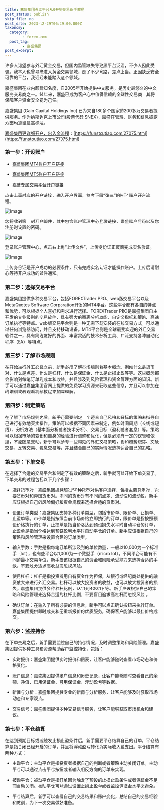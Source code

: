 ```yaml
---
title: 嘉盛集团外汇平台从0开始交易新手教程
post_status: publish
skip_file: no
post_date: 2023-12-29T06:39:00.000Z
taxonomy:
  category:
        - forex-com
  post_tag:
        - 嘉盛集团
post_excerpt: 
---
```

许多人渴望参与外汇黄金交易，但国内监管缺失导致黑平台泛滥，不少人因此受骗。我本人也曾寻求进入黄金交易领域，走了不少弯路，差点上当。正因缺乏安全可靠的平台，我迟迟未能踏入这个领域。

嘉盛集团在业内颇具知名度，自2005年开始提供中文服务，是历史最悠久的中文服务交易商之一。14年来，嘉盛已成为客户心中值得信赖的全球性交易商，其将保障客户资金安全视为己任。

嘉盛集团 (Gain Capital Holdings Inc) 已为来自180多个国家的200多万交易者提供服务。作为纳斯达克上市公司(股票代码:SNEX)，嘉盛在管理、财务和信息披露方面均遵循最高标准。

[嘉盛集团更详细开户，出入金流程](https://funstoutiao.com/27075.html)：[https://funstoutiao.com/27075.html](https://funstoutiao.com/27075.html)

### 第一步：开设账户

* [嘉盛集团MT4账户开户链接](https://s.ssgg.net/jsmt4)

* [嘉盛集团MT5账户开户链接](https://s.ssgg.net/jsmt5)

* [嘉盛专属交易平台开户链接](https://s.ssgg.net/js)

点击上面对应的开户链接，进入开户界面，参考下图“张三”的MT4账户开户流程。

![Image](https://prod-files-secure.s3.us-west-2.amazonaws.com/39ed1227-6d7d-4570-be36-9ccd4a2c4241/7a167aea-686b-400d-af59-4e18eb607a40/640.png?X-Amz-Algorithm=AWS4-HMAC-SHA256&X-Amz-Content-Sha256=UNSIGNED-PAYLOAD&X-Amz-Credential=ASIAZI2LB4663SYICEVW%2F20250526%2Fus-west-2%2Fs3%2Faws4_request&X-Amz-Date=20250526T101308Z&X-Amz-Expires=3600&X-Amz-Security-Token=IQoJb3JpZ2luX2VjEHgaCXVzLXdlc3QtMiJGMEQCIE3ZSrxB1hpg8mS1d0ragK%2B2c6y8ui4XtCmo02hnWiXOAiBucUa6hsoele5u0rOqkYzXR%2FdVChT1UkThKDqOech2uir%2FAwhBEAAaDDYzNzQyMzE4MzgwNSIMmC4z7Vk5m2N8YC6TKtwDcLYgHfYkAeRzgyHOPMPdiHDn6MTN2iuZ5FCzPhJiWHrdBcWUJAEVNQWsrICtZjSWeCBRB%2F7Yr5HNKU3EhmjrOxfLWCUWjmJe6QEwk%2B2398wiCLRrrI0aY6EIx9RrjdW0nRJqd383PyDnKEFHybg%2Fk0vZV%2FNm8fCT8%2B9EX42099x7VR%2FLk%2FsxVkHx8rkDeocrgskePMJsiUhwln98HNWQ9PxpfC%2B6Vk3FRa63P%2FgqDUv2MiAxiuMd66jVND9sgR7sAnVNacWkuM%2FTKf2Sb7tz9b5YPG3tBYvvS1I%2BE%2FlhglX2ljwy00Kzwmq2%2FB8rnKCRAS6PGT8qPYB%2FnTTb8GugnavwBu53iuz9%2F6R9CXL%2FQL5C18J3wc7Robp4cS93uSMmIhBMJgmGAjH93FVn9rL1scQuPd1uA5OkI1cM%2FJwfw%2BgajlJx8ei%2F7vGK2T1TAwOCsOM92iD5yRSPzXdIz7TpTX2vvCaSAV3X7SNjswY4gsNJHt4q0BugtuUAfJMizjEgAw0aumEaEgsQcfXetceB1F0znQAt1V1ixxHeOMyYPMD6JOgVxEj5Sb1vRHUyxiTjqDTxM1R4ShjU2kmVnTj%2BL705H%2BoYTqfdd6k5ombiUmG4l8Tl7XjjOt30zZ4wqMfQwQY6pgFwe6QSk4psEctvBmkCRWb%2BBYoUVWt6AuEYs2TKAl%2FlgCsecY4oyldTKdgmYax4Bji1P065oq2ogj7nadafNWwdHzAOnNGAAWeXK3cTbEAVWTIXr6FKvuTVWcubxjkvvGdy9eNulohMP75uOrfszcqbOeBhW267wNwHvF%2BDEz5pfLmN6fLRA4MJBkA2%2F0FiTfMksStviHHy1c8wSDtg4P5DCgC485%2BX&X-Amz-Signature=0ef77a4ccf9703179bba1dbac365ea77e46bb99ae57802e4354fd2e8995fb46d&X-Amz-SignedHeaders=host&x-id=GetObject)

您将收到第一封开户邮件，其中包含账户管理中心登录链接、嘉盛账户号码以及您注册时设置的密码。

![Image](https://prod-files-secure.s3.us-west-2.amazonaws.com/39ed1227-6d7d-4570-be36-9ccd4a2c4241/eaa1c6b3-2877-4284-a0e1-530e222c27fb/image.png?X-Amz-Algorithm=AWS4-HMAC-SHA256&X-Amz-Content-Sha256=UNSIGNED-PAYLOAD&X-Amz-Credential=ASIAZI2LB4663SYICEVW%2F20250526%2Fus-west-2%2Fs3%2Faws4_request&X-Amz-Date=20250526T101308Z&X-Amz-Expires=3600&X-Amz-Security-Token=IQoJb3JpZ2luX2VjEHgaCXVzLXdlc3QtMiJGMEQCIE3ZSrxB1hpg8mS1d0ragK%2B2c6y8ui4XtCmo02hnWiXOAiBucUa6hsoele5u0rOqkYzXR%2FdVChT1UkThKDqOech2uir%2FAwhBEAAaDDYzNzQyMzE4MzgwNSIMmC4z7Vk5m2N8YC6TKtwDcLYgHfYkAeRzgyHOPMPdiHDn6MTN2iuZ5FCzPhJiWHrdBcWUJAEVNQWsrICtZjSWeCBRB%2F7Yr5HNKU3EhmjrOxfLWCUWjmJe6QEwk%2B2398wiCLRrrI0aY6EIx9RrjdW0nRJqd383PyDnKEFHybg%2Fk0vZV%2FNm8fCT8%2B9EX42099x7VR%2FLk%2FsxVkHx8rkDeocrgskePMJsiUhwln98HNWQ9PxpfC%2B6Vk3FRa63P%2FgqDUv2MiAxiuMd66jVND9sgR7sAnVNacWkuM%2FTKf2Sb7tz9b5YPG3tBYvvS1I%2BE%2FlhglX2ljwy00Kzwmq2%2FB8rnKCRAS6PGT8qPYB%2FnTTb8GugnavwBu53iuz9%2F6R9CXL%2FQL5C18J3wc7Robp4cS93uSMmIhBMJgmGAjH93FVn9rL1scQuPd1uA5OkI1cM%2FJwfw%2BgajlJx8ei%2F7vGK2T1TAwOCsOM92iD5yRSPzXdIz7TpTX2vvCaSAV3X7SNjswY4gsNJHt4q0BugtuUAfJMizjEgAw0aumEaEgsQcfXetceB1F0znQAt1V1ixxHeOMyYPMD6JOgVxEj5Sb1vRHUyxiTjqDTxM1R4ShjU2kmVnTj%2BL705H%2BoYTqfdd6k5ombiUmG4l8Tl7XjjOt30zZ4wqMfQwQY6pgFwe6QSk4psEctvBmkCRWb%2BBYoUVWt6AuEYs2TKAl%2FlgCsecY4oyldTKdgmYax4Bji1P065oq2ogj7nadafNWwdHzAOnNGAAWeXK3cTbEAVWTIXr6FKvuTVWcubxjkvvGdy9eNulohMP75uOrfszcqbOeBhW267wNwHvF%2BDEz5pfLmN6fLRA4MJBkA2%2F0FiTfMksStviHHy1c8wSDtg4P5DCgC485%2BX&X-Amz-Signature=8c454ed178c41f73b637c50cdec540dfb37e4930f773d6fe7c582f160cb075f1&X-Amz-SignedHeaders=host&x-id=GetObject)

登录账户管理中心，点击右上角“上传文件”，上传身份证正反面完成实名验证。

![Image](https://prod-files-secure.s3.us-west-2.amazonaws.com/39ed1227-6d7d-4570-be36-9ccd4a2c4241/54090639-09fc-46b4-a135-e0289f707147/image.png?X-Amz-Algorithm=AWS4-HMAC-SHA256&X-Amz-Content-Sha256=UNSIGNED-PAYLOAD&X-Amz-Credential=ASIAZI2LB4663SYICEVW%2F20250526%2Fus-west-2%2Fs3%2Faws4_request&X-Amz-Date=20250526T101308Z&X-Amz-Expires=3600&X-Amz-Security-Token=IQoJb3JpZ2luX2VjEHgaCXVzLXdlc3QtMiJGMEQCIE3ZSrxB1hpg8mS1d0ragK%2B2c6y8ui4XtCmo02hnWiXOAiBucUa6hsoele5u0rOqkYzXR%2FdVChT1UkThKDqOech2uir%2FAwhBEAAaDDYzNzQyMzE4MzgwNSIMmC4z7Vk5m2N8YC6TKtwDcLYgHfYkAeRzgyHOPMPdiHDn6MTN2iuZ5FCzPhJiWHrdBcWUJAEVNQWsrICtZjSWeCBRB%2F7Yr5HNKU3EhmjrOxfLWCUWjmJe6QEwk%2B2398wiCLRrrI0aY6EIx9RrjdW0nRJqd383PyDnKEFHybg%2Fk0vZV%2FNm8fCT8%2B9EX42099x7VR%2FLk%2FsxVkHx8rkDeocrgskePMJsiUhwln98HNWQ9PxpfC%2B6Vk3FRa63P%2FgqDUv2MiAxiuMd66jVND9sgR7sAnVNacWkuM%2FTKf2Sb7tz9b5YPG3tBYvvS1I%2BE%2FlhglX2ljwy00Kzwmq2%2FB8rnKCRAS6PGT8qPYB%2FnTTb8GugnavwBu53iuz9%2F6R9CXL%2FQL5C18J3wc7Robp4cS93uSMmIhBMJgmGAjH93FVn9rL1scQuPd1uA5OkI1cM%2FJwfw%2BgajlJx8ei%2F7vGK2T1TAwOCsOM92iD5yRSPzXdIz7TpTX2vvCaSAV3X7SNjswY4gsNJHt4q0BugtuUAfJMizjEgAw0aumEaEgsQcfXetceB1F0znQAt1V1ixxHeOMyYPMD6JOgVxEj5Sb1vRHUyxiTjqDTxM1R4ShjU2kmVnTj%2BL705H%2BoYTqfdd6k5ombiUmG4l8Tl7XjjOt30zZ4wqMfQwQY6pgFwe6QSk4psEctvBmkCRWb%2BBYoUVWt6AuEYs2TKAl%2FlgCsecY4oyldTKdgmYax4Bji1P065oq2ogj7nadafNWwdHzAOnNGAAWeXK3cTbEAVWTIXr6FKvuTVWcubxjkvvGdy9eNulohMP75uOrfszcqbOeBhW267wNwHvF%2BDEz5pfLmN6fLRA4MJBkA2%2F0FiTfMksStviHHy1c8wSDtg4P5DCgC485%2BX&X-Amz-Signature=8d0aa3f04e98c636bcaab1531caf4eb9fcb377603a4b13af0b1041119398ade1&X-Amz-SignedHeaders=host&x-id=GetObject)

上传身份证是开户成功的必要条件，只有完成实名认证才能操作账户。上传后请耐心等待开户成功的邮件通知。

### 第二步：选择交易平台

嘉盛集团提供多种交易平台，包括FOREXTrader PRO、web版交易平台以及MetaQuotes Software Corporation开发的MT4平台。这些平台都有各自的特点和优势，可以根据个人喜好和需求进行选择。FOREXTrader PRO是嘉盛集团自主开发的专业级别的交易软件，具有强大的图表分析功能、自定义指标和策略、高速订单执行等特点。web版交易平台则是一种无需下载安装的在线交易方式，可以通过任何浏览器访问，并且支持移动设备。MT4平台则是全球最受欢迎的外汇交易软件之一，具有简洁友好的界面、丰富灵活的技术分析工具、广泛支持各种自动化程序（EA）等特点。

### 第三步：了解市场规则

在开始进行外汇交易之前，新手必须了解市场规则和基本概念，例如什么是货币对、什么是点差、什么是杠杆、什么是保证金、什么是止损止盈等等。这些概念都会影响到每笔订单的成本和收益，并且涉及到风险管理和资金管理方面的知识。新手可以通过嘉盛集团官网上提供的免费学习资源来获取这些信息，并且可以参加在线培训或者观看视频教程来加深理解。

### 第四步：制定策略

在了解了市场规则之后，新手还需要制定一个适合自己风格和目标的策略来指导自己进行有效地买卖操作。策略可以根据不同因素来制定，例如时间周期（长线或短线）、分析方法（基本面分析或者技术分析）、交易目标（盈利或者套息）等。策略可以根据市场的变化和自身的经验进行调整和优化，但是必须有一定的逻辑和依据，不能随意变动。新手可以参考一些常见的外汇交易策略，例如趋势跟踪、突破交易、反转交易、套息交易等，并且结合自己的实际情况选择适合自己的策略。

### 第五步：下单交易

在选择了合适的交易平台和制定了有效的策略之后，新手就可以开始下单交易了。下单交易的过程包括以下几个步骤：

* 选择货币对：嘉盛集团提供超过50种货币对供客户选择，包括主要货币对、次要货币对和异国货币对。不同的货币对有不同的点差、流动性和波动性，新手应该根据自己的风险偏好和资金规模来选择合适的货币对。

* 设置订单类型：嘉盛集团支持多种订单类型，包括市价单、限价单、止损单、止盈单等。市价单是指按照当前市场价格立即执行的订单，限价单是指按照预设价格执行的订单，止损单是指当价格达到预设损失水平时自动平仓的订单，止盈单是指当价格达到预设盈利水平时自动平仓的订单。新手应该根据自己的策略和风险管理来设置合理的订单类型。

* 输入手数：手数是指每笔订单所涉及到的单位数量，一般以10,000为一个标准手（lot），也有些平台以1,000为一个微型手（micro lot）。不同平台可能有不同的最小交易单位，新手应该根据自己的资金和风险承受能力来选择合适的手数，不要过分追求高收益而忽视风险。

* 使用杠杆：杠杆是指投资者用自有资金作为担保，从银行或经纪商处提供的融资放大来进行外汇交易。杠杆可以放大投资者的收益，也可以放大投资者的损失。嘉盛集团提供多种杠杆比例，从1:1到400:1不等。新手应该根据自己的策略和风险管理来选择合适的杠杆比例，不要盲目追求高杠杆而忽视风险 。

* 确认订单：在输入了所有必要的信息后，新手可以点击确认按钮来执行订单。嘉盛集团提供即时成交和无重新报价的优质服务，确保客户能够以最佳价格成交。

### 第六步：监控持仓

在下单交易之后，新手需要监控自己的持仓情况，及时调整策略和风险管理。嘉盛集团提供多种工具和资源帮助客户监控持仓，包括：

* 实时报价：嘉盛集团提供实时报价和图表，让客户能够随时查看市场动态和价格变化。

* 账户信息：嘉盛集团提供账户信息和历史记录，让客户能够随时查看自己的余额、净值、已用保证金、可用保证金、浮动盈亏等数据。

* 新闻与分析：嘉盛集团提供专业的新闻与分析服务，让客户能够及时获取市场动态和专家观点。

* 交易信号：嘉盛集团提供多种交易信号服务，让客户能够获取市场机会和建议。

### 第七步：平仓结算

在达到预期目标或者触发止损止盈条件后，新手需要平仓结算自己的订单。平仓结算是指关闭已经开启的订单，并且将浮动盈亏转化为实际收入或支出。平仓结算有两种方式：

* 主动平仓：主动平仓是指投资者根据自己的判断或者策略主动关闭订单。主动平仓可以通过点击平仓按钮或者输入相反方向的订单来实现。

* 被动平仓：被动平仓是指订单因为触发了预设的止损止盈条件或者保证金不足而自动关闭。被动平仓可以通过设置止损止盈单或者监控保证金水平来避免。

* 平仓结算后，新手可以查看自己的交易结果和账户变化，总结自己的交易经验和教训，为下一次交易做好准备。